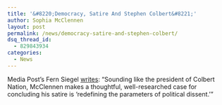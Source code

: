 ```yaml
---
title: '&#8220;Democracy, Satire And Stephen Colbert&#8221;'
author: Sophia McClennen
layout: post
permalink: /news/democracy-satire-and-stephen-colbert/
dsq_thread_id:
  - 829843934
categories:
  - News
---
```

Media Post&#8217;s Fern Siegel [writes][1]: &#8220;Sounding like the president of Colbert Nation, McClennen makes a thoughtful, well-researched case for concluding his satire is &#8216;redefining the parameters of political dissent.&#8217;&#8221;

 [1]: http://www.mediapost.com/publications/article/181689/democracy-satire-and-stephen-colbert.html